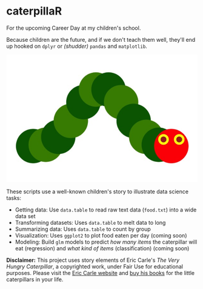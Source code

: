 # caterpillaR
For the upcoming Career Day at my children's school.  

Because children are the future, and if we don't teach them well, they'll end up hooked on `dplyr` or *(shudder)* `pandas` and `matplotlib`.


![Caterpillar](https://github.com/AndrewsOR/caterpillaR/blob/master/caterplot.jpg)


These scripts use a well-known children's story to illustrate data science tasks: 

- Getting data: Use `data.table` to read raw text data (`food.txt`) into a wide data set
- Transforming datasets: Uses `data.table` to melt data to long 
- Summarizing data: Uses `data.table` to count by group
- Visualization: Uses `ggplot2` to plot food eaten per day (coming soon)
- Modeling: Build `glm` models to predict *how many items* the caterpillar will eat (regression) and *what kind of items* (classification) (coming soon)

**Disclaimer:** This project uses story elements of Eric Carle's *The Very Hungry Caterpillar*, a copyrighted work, under Fair Use for educational purposes.  Please visit the [Eric Carle website](https://github.com/AndrewsOR/caterpillaR/blob/master/caterplot.jpg) and [buy his books](https://www.barnesandnoble.com/s/eric+carle) for the little caterpillars in your life.
